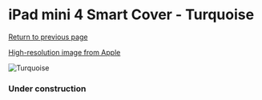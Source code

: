 # iPad mini 4 Smart Cover - Turquoise

[Return to previous page](/ipad_mini4)

[High-resolution image from Apple](https://store.storeimages.cdn-apple.com/8756/as-images.apple.com/is/MKM52?wid=4500&hei=4500&fmt=png)

<div style="width: 384px"><img src="/everyphone/MKM52.png" alt="Turquoise"></div>

### Under construction

